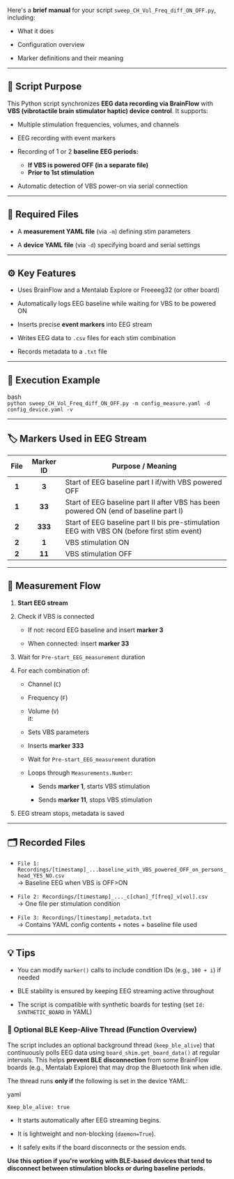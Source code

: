 Here's a **brief manual** for your script `sweep_CH_Vol_Freq_diff_ON_OFF.py`, including:

* What it does

* Configuration overview

* Marker definitions and their meaning

---

## **🧠 Script Purpose**

This Python script synchronizes **EEG data recording via BrainFlow** with **VBS (vibrotactile brain stimulator haptic) device control**. It supports:

* Multiple stimulation frequencies, volumes, and channels

* EEG recording with event markers

* Recording of 1 or 2 **baseline EEG periods:**  
  *  **If  VBS is powered OFF (in a separate file)**  
  * **Prior to 1st stimulation**

* Automatic detection of VBS power-on via serial connection

---

## **📁 Required Files**

* A **measurement YAML file** (via `-m`) defining stim parameters

* A **device YAML file** (via `-d`) specifying board and serial settings

---

## **⚙️ Key Features**

* Uses BrainFlow and a Mentalab Explore or Freeeeg32 (or other board)

* Automatically logs EEG baseline while waiting for VBS to be powered ON

* Inserts precise **event markers** into EEG stream

* Writes EEG data to `.csv` files for each stim combination

* Records metadata to a `.txt` file

---

## **🧭 Execution Example**

bash  
`python sweep_CH_Vol_Freq_diff_ON_OFF.py -m config_measure.yaml -d config_device.yaml -v`

---

## **🏷️ Markers Used in EEG Stream**

| File | Marker ID | Purpose / Meaning |
| :---: | :---: | ----- |
| **1** | **3** | Start of EEG baseline part I if/with VBS powered OFF |
| **1** | **33** | Start of EEG baseline part II after VBS has been powered ON (end of baseline part I) |
| **2** | **333** | Start of EEG baseline part II bis pre-stimulation EEG with VBS ON (before first stim event) |
| **2** | **1** | VBS stimulation ON |
| **2** | **11** | VBS stimulation OFF |

---

## **🔄 Measurement Flow**

1. **Start EEG stream**

2. Check if VBS is connected

   * If not: record EEG baseline and insert **marker 3**

   * When connected: insert **marker 33**

3. Wait for `Pre-start_EEG_measurement` duration

4. For each combination of:

   * Channel (`C`)

   * Frequency (`F`)

   * Volume (`V`)  
      it:

   * Sets VBS parameters

   * Inserts **marker 333**  
   * Wait for `Pre-start_EEG_measurement` duration

   * Loops through `Measurements.Number`:

     * Sends **marker 1**, starts VBS stimulation

     * Sends **marker 11**, stops VBS stimulation

5. EEG stream stops, metadata is saved

---

## **🗂️ Recorded Files**

* `File 1: Recordings/[timestamp]_...baseline_with_VBS_powered_OFF_on_persons_head_YES_NO.csv`  
   → Baseline EEG when VBS is OFF\>ON  
* `File 2: Recordings/[timestamp]_..._c[chan]_f[freq]_v[vol].csv`  
   → One file per stimulation condition

* `File 3: Recordings/[timestamp]_metadata.txt`  
   → Contains YAML config contents \+ notes \+ baseline file used

---

## **💡 Tips**

* You can modify `marker()` calls to include condition IDs (e.g., `100 + i`) if needed

* BLE stability is ensured by keeping EEG streaming active throughout

* The script is compatible with synthetic boards for testing (set `Id: SYNTHETIC_BOARD` in YAML)

### **🔄 Optional BLE Keep-Alive Thread (Function Overview)**

The script includes an optional background thread (`keep_ble_alive`) that continuously polls EEG data using `board_shim.get_board_data()` at regular intervals. This helps **prevent BLE disconnection** from some BrainFlow boards (e.g., Mentalab Explore) that may drop the Bluetooth link when idle.

The thread runs **only if** the following is set in the device YAML:

yaml

  `Keep_ble_alive: true`

* It starts automatically after EEG streaming begins.

* It is lightweight and non-blocking (`daemon=True`).

* It safely exits if the board disconnects or the session ends.

**Use this option if you're working with BLE-based devices that tend to disconnect between stimulation blocks or during baseline periods.**

